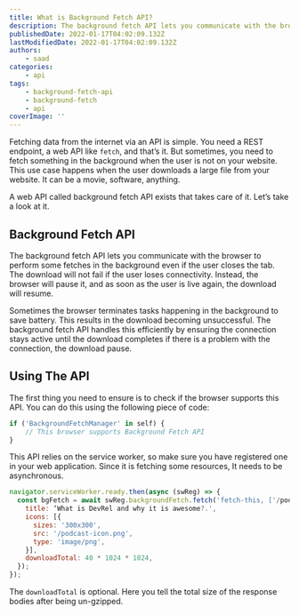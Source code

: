 ```yaml
---
title: What is Background Fetch API?
description: The background fetch API lets you communicate with the browser to perform some fetches in the background even if the user closes the tab. In this piece, lets briefly look at it.
publishedDate: 2022-01-17T04:02:09.132Z
lastModifiedDate: 2022-01-17T04:02:09.132Z
authors:
    - saad
categories:
    - api
tags:
    - background-fetch-api
    - background-fetch
    - api
coverImage: ''
---
```


<Lead>

Fetching data from the internet via an API is simple. You need a REST endpoint, a web API like `fetch`, and that’s it. But sometimes, you need to fetch something in the background when the user is not on your website. This use case happens when the user downloads a large file from your website. It can be a movie, software, anything.

</Lead>

A web API called background fetch API exists that takes care of it. Let’s take a look at it.

## Background Fetch API

The background fetch API lets you communicate with the browser to perform some fetches in the background even if the user closes the tab. The download will not fail if the user loses connectivity. Instead, the browser will pause it, and as soon as the user is live again, the download will resume.

Sometimes the browser terminates tasks happening in the background to save battery. This results in the download becoming unsuccessful. The background fetch API handles this efficiently by ensuring the connection stays active until the download completes if there is a problem with the connection, the download pause.

## Using The API

The first thing you need to ensure is to check if the browser supports this API. You can do this using the following piece of code:

```js
if ('BackgroundFetchManager' in self) {
	// This browser supports Background Fetch API
}
```

This API relies on the service worker, so make sure you have registered one in your web application. Since it is fetching some resources, It needs to be asynchronous.

```js
navigator.serviceWorker.ready.then(async (swReg) => {
  const bgFetch = await swReg.backgroundFetch.fetch('fetch-this, ['/podcast.mp3', 'podcast-poster.jpg'], {
    title: ‘What is DevRel and why it is awesome?.',
    icons: [{
      sizes: '300x300',
      src: '/podcast-icon.png',
      type: 'image/png',
    }],
    downloadTotal: 40 * 1024 * 1024,
  });
});
```

The `downloadTotal` is optional. Here you tell the total size of the response bodies after being un-gzipped.
